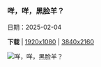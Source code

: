 ### 咩，咩，黑脸羊？

日期：2025-02-04

**下载**  |  [1920x1080](https://cn.bing.com/th?id=OHR.ScottishSheep_ZH-CN7122848634_1920x1080.jpg)  |  [3840x2160](https://cn.bing.com/th?id=OHR.ScottishSheep_ZH-CN7122848634_UHD.jpg)

![咩，咩，黑脸羊？](https://cn.bing.com/th?id=OHR.ScottishSheep_ZH-CN7122848634_1920x1080.jpg "苏格兰黑脸羊，阿伯丁郡，苏格兰 (© Mike Powles/Getty Images)")

